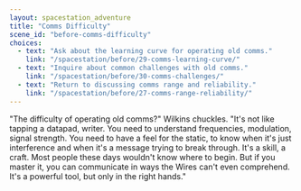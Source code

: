 ```yaml
---
layout: spacestation_adventure
title: "Comms Difficulty"
scene_id: "before-comms-difficulty"
choices:
  - text: "Ask about the learning curve for operating old comms."
    link: "/spacestation/before/29-comms-learning-curve/"
  - text: "Inquire about common challenges with old comms."
    link: "/spacestation/before/30-comms-challenges/"
  - text: "Return to discussing comms range and reliability."
    link: "/spacestation/before/27-comms-range-reliability/"
---
```


"The difficulty of operating old comms?" Wilkins chuckles. "It's not like tapping a datapad, writer. You need to understand frequencies, modulation, signal strength. You need to have a feel for the static, to know when it's just interference and when it's a message trying to break through. It's a skill, a craft. Most people these days wouldn't know where to begin. But if you master it, you can communicate in ways the Wires can't even comprehend. It's a powerful tool, but only in the right hands."
